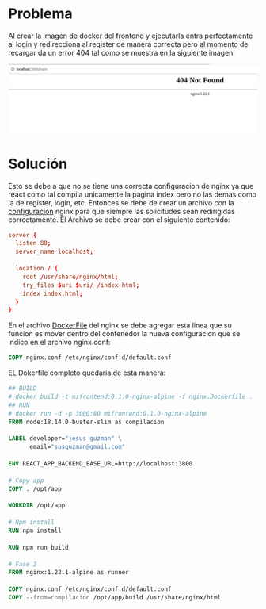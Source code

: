 # Problema
Al crear la imagen de docker del frontend y ejecutarla entra perfectamente al login y redirecciona al register de manera correcta pero al momento de recargar da un error 404 tal como se muestra en la siguiente imagen:

![error](imagenes/error.png)

# Solución
Esto se debe a que no se tiene una correcta configuracion de nginx ya que react como tal compila unicamente la pagina index pero no las demas como la de register, login, etc. Entonces se debe de crear un archivo con la [configuracion](https://github.com/LuisBarrera23/SO1_ACTIVIDADES_202010223/blob/main/Actividad3/frontend/nginx.conf) nginx para que siempre las solicitudes sean redirigidas correctamente. El Archivo se debe crear con el siguiente contenido: 

```conf
server {
  listen 80;
  server_name localhost;

  location / {
    root /usr/share/nginx/html;
    try_files $uri $uri/ /index.html;
    index index.html;
  }
}
```

En el archivo [DockerFile](https://github.com/LuisBarrera23/SO1_ACTIVIDADES_202010223/blob/main/Actividad3/frontend/nginx.Dockerfile) del nginx se debe agregar esta linea que su funcion es mover dentro del contenedor la nueva configuracion que se indico en el archivo nginx.conf: 

```Dockerfile
COPY nginx.conf /etc/nginx/conf.d/default.conf
```

EL Dokerfile completo quedaria de esta manera:

```Dockerfile
## BUILD
# docker build -t mifrontend:0.1.0-nginx-alpine -f nginx.Dockerfile .
## RUN
# docker run -d -p 3000:80 mifrontend:0.1.0-nginx-alpine
FROM node:18.14.0-buster-slim as compilacion

LABEL developer="jesus guzman" \
      email="susguzman@gmail.com"

ENV REACT_APP_BACKEND_BASE_URL=http://localhost:3800

# Copy app
COPY . /opt/app

WORKDIR /opt/app

# Npm install
RUN npm install

RUN npm run build

# Fase 2
FROM nginx:1.22.1-alpine as runner

COPY nginx.conf /etc/nginx/conf.d/default.conf
COPY --from=compilacion /opt/app/build /usr/share/nginx/html

```